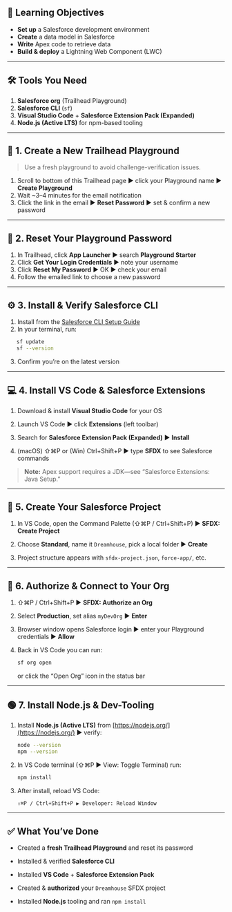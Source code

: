 
## 🎯 Learning Objectives
- **Set up** a Salesforce development environment  
- **Create** a data model in Salesforce  
- **Write** Apex code to retrieve data  
- **Build & deploy** a Lightning Web Component (LWC)  

---

## 🛠️ Tools You Need
1. **Salesforce org** (Trailhead Playground)  
2. **Salesforce CLI** (`sf`)  
3. **Visual Studio Code** + **Salesforce Extension Pack (Expanded)**  
4. **Node.js (Active LTS)** for npm-based tooling  

---

## 🔄 1. Create a New Trailhead Playground
> Use a fresh playground to avoid challenge-verification issues.
1. Scroll to bottom of this Trailhead page ▶ click your Playground name ▶ **Create Playground**  
2. Wait ~3–4 minutes for the email notification  
3. Click the link in the email ▶ **Reset Password** ▶ set & confirm a new password  

---

## 🔑 2. Reset Your Playground Password
1. In Trailhead, click **App Launcher** ▶ search **Playground Starter**  
2. Click **Get Your Login Credentials** ▶ note your username  
3. Click **Reset My Password** ▶ OK ▶ check your email  
4. Follow the emailed link to choose a new password  

---

## ⚙️ 3. Install & Verify Salesforce CLI
1. Install from the [Salesforce CLI Setup Guide](https://developer.salesforce.com/tools/sfdxcli)  
2. In your terminal, run:  
```bash
   sf update
   sf --version
```

3. Confirm you’re on the latest version
    

---

## 💻 4. Install VS Code & Salesforce Extensions

1. Download & install **Visual Studio Code** for your OS
    
2. Launch VS Code ▶ click **Extensions** (left toolbar)
    
3. Search for **Salesforce Extension Pack (Expanded)** ▶ **Install**
    
4. (macOS) ⇧⌘P or (Win) Ctrl+Shift+P ▶ type **SFDX** to see Salesforce commands
    

> **Note:** Apex support requires a JDK—see “Salesforce Extensions: Java Setup.”

---

## 🚀 5. Create Your Salesforce Project

1. In VS Code, open the Command Palette (⇧⌘P / Ctrl+Shift+P) ▶ **SFDX: Create Project**
    
2. Choose **Standard**, name it `Dreamhouse`, pick a local folder ▶ **Create**
    
3. Project structure appears with `sfdx-project.json`, `force-app/`, etc.
    

---

## 🔗 6. Authorize & Connect to Your Org

1. ⇧⌘P / Ctrl+Shift+P ▶ **SFDX: Authorize an Org**
    
2. Select **Production**, set alias `myDevOrg` ▶ **Enter**
    
3. Browser window opens Salesforce login ▶ enter your Playground credentials ▶ **Allow**
    
4. Back in VS Code you can run:
    
    ```bash
    sf org open
    ```
    
    or click the “Open Org” icon in the status bar
    

---

## 🟢 7. Install Node.js & Dev-Tooling

1. Install **Node.js (Active LTS)** from [https://nodejs.org/](https://nodejs.org/) ▶ verify:
    
    ```bash
    node --version
    npm --version
    ```
    
2. In VS Code terminal (⇧⌘P ▶ View: Toggle Terminal) run:
    
    ```bash
    npm install
    ```
    
3. After install, reload VS Code:
    
    ```bash
    ⇧⌘P / Ctrl+Shift+P ▶ Developer: Reload Window
    ```
    

---

## ✅ What You’ve Done

- Created a **fresh Trailhead Playground** and reset its password
    
- Installed & verified **Salesforce CLI**
    
- Installed **VS Code** + **Salesforce Extension Pack**
    
- Created & **authorized** your `Dreamhouse` SFDX project
    
- Installed **Node.js** tooling and ran `npm install`
    
